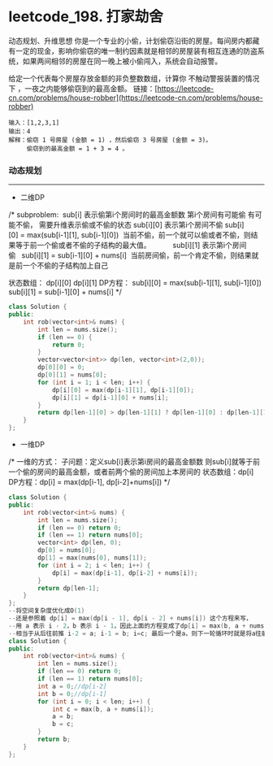 # leetcode_198. 打家劫舍

动态规划、升维思想
你是一个专业的小偷，计划偷窃沿街的房屋。每间房内都藏有一定的现金，影响你偷窃的唯一制约因素就是相邻的房屋装有相互连通的防盗系统，如果两间相邻的房屋在同一晚上被小偷闯入，系统会自动报警。


给定一个代表每个房屋存放金额的非负整数数组，计算你 不触动警报装置的情况下 ，一夜之内能够偷窃到的最高金额。
链接：[https://leetcode-cn.com/problems/house-robber](https://leetcode-cn.com/problems/house-robber)


```
输入：[1,2,3,1]
输出：4
解释：偷窃 1 号房屋 (金额 = 1) ，然后偷窃 3 号房屋 (金额 = 3)。
     偷窃到的最高金额 = 1 + 3 = 4 。
```
### 动态规划

---

- 二维DP

/*
subproblem: 
sub[i] 表示偷第i个房间时的最高金额数
第i个房间有可能偷 有可能不偷， 需要升维表示偷或不偷的状态
sub[i][0] 表示第i个房间不偷 sub[i][0] = max(sub[i-1][1], sub[i-1][0])  当前不偷，前一个就可以偷或者不偷，则结果等于前一个偷或者不偷的子结构的最大值。          
sub[i][1] 表示第i个房间偷   sub[i][1] = sub[i-1][0] + nums[i]      当前房间偷，前一个肯定不偷，则结果就是前一个不偷的子结构加上自己 


状态数组： dp[i][0] dp[i][1]
DP方程：
sub[i][0] = max(sub[i-1][1], sub[i-1][0])
sub[i][1] = sub[i-1][0] + nums[i]
*/
```cpp
class Solution {
public:
    int rob(vector<int>& nums) {
        int len = nums.size();
        if (len == 0) {
            return 0;
        }
        vector<vector<int>> dp(len, vector<int>(2,0));
        dp[0][0] = 0;
        dp[0][1] = nums[0];
        for (int i = 1; i < len; i++) {
            dp[i][0] = max(dp[i-1][1], dp[i-1][0]);
            dp[i][1] = dp[i-1][0] + nums[i];
        }
        return dp[len-1][0] > dp[len-1][1] ? dp[len-1][0] : dp[len-1][1];
    }
};


```


- 一维DP

/*
一维的方式：
子问题：定义sub[i]表示第i房间的最高金额数 则sub[i]就等于前一个偷的房间的最高金额，或者前两个偷的房间加上本房间的
状态数组：dp[i]
DP方程：dp[i] = max(dp[i-1], dp[i-2]+nums[i])
*/
```cpp
class Solution {
public:
    int rob(vector<int>& nums) {
        int len = nums.size();
        if (len == 0) return 0;
        if (len == 1) return nums[0];
        vector<int> dp(len, 0);
        dp[0] = nums[0];
        dp[1] = max(nums[0], nums[1]);
        for (int i = 2; i < len; i++) {
            dp[i] = max(dp[i-1], dp[i-2] + nums[i]);
        }
        return dp[len-1];
    }
};
--将空间复杂度优化成O(1)
--还是参照着 dp[i] = max(dp[i - 1], dp[i - 2] + nums[i]) 这个方程来写，
--用 a 表示 i - 2，b 表示 i - 1，因此上面的方程变成了dp[i] = max(b, a + nums[i])，
--相当于从后往前推 i-2 = a; i-1 = b; i=c; 最后一个是a，则下一轮循环时就是将a往前移动位置即 a = b;同理，b = c;
class Solution {
public:
    int rob(vector<int>& nums) {
        int len = nums.size();
        if (len == 0) return 0;
        if (len == 1) return nums[0];
        int a = 0;//dp[i-2]
        int b = 0;//dp[i-1]
        for (int i = 0; i < len; i++) {
            int c = max(b, a + nums[i]);
            a = b;
            b = c;
        }
        return b;
    }
};


```
